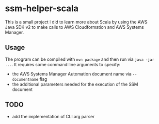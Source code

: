 # ssm-helper-scala

This is a small project I did to learn more about Scala by using the AWS Java SDK v2 to make calls to AWS Cloudformation and AWS Systems Manager.

## Usage

The program can be compiled with `mvn package` and then run via `java -jar ...`. It requires some command line arguments to specify:

* the AWS Systems Manager Automation document name via `--documentname` flag
* the additional parameters needed for the execution of the SSM document

## TODO

* add the implementation of CLI arg parser
